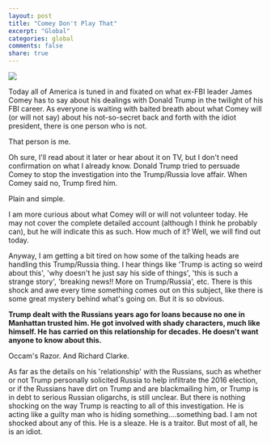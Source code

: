 ```yaml
---
layout: post
title: "Comey Don't Play That"
excerpt: "Global"
categories: global
comments: false
share: true
---
```


![](http://img.huffingtonpost.com/asset/scalefit_720_noupscale/5893ee582800002700996976.jpg)



Today all of America is tuned in and fixated on what ex-FBI leader James Comey has to say about his dealings with Donald Trump in the twilight of his FBI career. As everyone is waiting with baited breath about what Comey will (or will not say) about his not-so-secret back and forth with the idiot president, there is one person who is not.

That person is me.


Oh sure, I'll read about it later or hear about it on TV, but I don't need confirmation on what I already know. Donald Trump tried to persuade Comey to stop the investigation into the Trump/Russia love affair. When Comey said no, Trump fired him.

Plain and simple.

I am more curious about what Comey will or will not volunteer today. He may not cover the complete detailed account (although I think he probably can), but he will indicate this as such. How much of it? Well, we will find out today.



Anyway, I am getting a bit tired on how some of the talking heads are handling this Trump/Russia thing. I hear things like 'Trump is acting so weird about this', 'why doesn't he just say his side of things', 'this is such a strange story', 'breaking news!! More on Trump/Russia', etc. There is this shock and awe every time something comes out on this subject, like there is some great mystery behind what's going on. But it is so obvious. 

**Trump dealt with the Russians years ago for loans because no one in Manhattan trusted him. He got involved with shady characters, much like himself. He has carried on this relationship for decades. He doesn't want anyone to know about this.**

Occam's Razor. And Richard Clarke.

As far as the details on his 'relationship' with the Russians, such as whether or not Trump personally solicited Russia to help infiltrate the 2016 election, or if the Russians have dirt on Trump and are blackmailing him, or Trump is in debt to serious Russian oligarchs, is still unclear. But there is nothing shocking on the way Trump is reacting to all of this investigation. He is acting like a guilty man who is hiding something....something bad. I am not shocked about any of this. He is a sleaze. He is a traitor. But most of all, he is an idiot.
